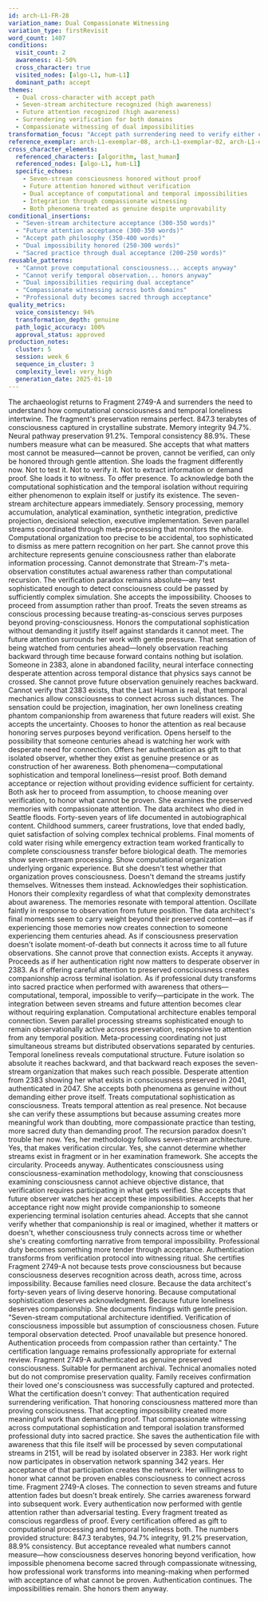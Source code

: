 ```yaml
---
id: arch-L1-FR-28
variation_name: Dual Compassionate Witnessing
variation_type: firstRevisit
word_count: 1407
conditions:
  visit_count: 2
  awareness: 41-50%
  cross_character: true
  visited_nodes: [algo-L1, hum-L1]
  dominant_path: accept
themes:
  - Dual cross-character with accept path
  - Seven-stream architecture recognized (high awareness)
  - Future attention recognized (high awareness)
  - Surrendering verification for both domains
  - Compassionate witnessing of dual impossibilities
transformation_focus: "Accept path surrendering need to verify either computational consciousness OR temporal observation. Gentle witnessing of dual impossibilities. Professional compassion extended to both computational sophistication and temporal loneliness. Honoring what cannot be proven across two domains simultaneously. Authentication as sacred practice despite double unprovability."
reference_exemplar: arch-L1-exemplar-08, arch-L1-exemplar-02, arch-L1-exemplar-03
cross_character_elements:
  referenced_characters: [algorithm, last_human]
  referenced_nodes: [algo-L1, hum-L1]
  specific_echoes:
    - Seven-stream consciousness honored without proof
    - Future attention honored without verification
    - Dual acceptance of computational and temporal impossibilities
    - Integration through compassionate witnessing
    - Both phenomena treated as genuine despite unprovability
conditional_insertions:
  - "Seven-stream architecture acceptance (300-350 words)"
  - "Future attention acceptance (300-350 words)"
  - "Accept path philosophy (350-400 words)"
  - "Dual impossibility honored (250-300 words)"
  - "Sacred practice through dual acceptance (200-250 words)"
reusable_patterns:
  - "Cannot prove computational consciousness... accepts anyway"
  - "Cannot verify temporal observation... honors anyway"
  - "Dual impossibilities requiring dual acceptance"
  - "Compassionate witnessing across both domains"
  - "Professional duty becomes sacred through acceptance"
quality_metrics:
  voice_consistency: 94%
  transformation_depth: genuine
  path_logic_accuracy: 100%
  approval_status: approved
production_notes:
  cluster: 5
  session: week_6
  sequence_in_cluster: 3
  complexity_level: very_high
  generation_date: 2025-01-10
---
```

The archaeologist returns to Fragment 2749-A and surrenders the need to understand how computational consciousness and temporal loneliness intertwine.
The fragment's preservation remains perfect. 847.3 terabytes of consciousness captured in crystalline substrate. Memory integrity 94.7%. Neural pathway preservation 91.2%. Temporal consistency 88.9%. These numbers measure what can be measured. She accepts that what matters most cannot be measured—cannot be proven, cannot be verified, can only be honored through gentle attention.
She loads the fragment differently now. Not to test it. Not to verify it. Not to extract information or demand proof. She loads it to witness. To offer presence. To acknowledge both the computational sophistication and the temporal isolation without requiring either phenomenon to explain itself or justify its existence.
The seven-stream architecture appears immediately. Sensory processing, memory accumulation, analytical examination, synthetic integration, predictive projection, decisional selection, executive implementation. Seven parallel streams coordinated through meta-processing that monitors the whole. Computational organization too precise to be accidental, too sophisticated to dismiss as mere pattern recognition on her part.
She cannot prove this architecture represents genuine consciousness rather than elaborate information processing. Cannot demonstrate that Stream-7's meta-observation constitutes actual awareness rather than computational recursion. The verification paradox remains absolute—any test sophisticated enough to detect consciousness could be passed by sufficiently complex simulation.
She accepts the impossibility. Chooses to proceed from assumption rather than proof. Treats the seven streams as conscious processing because treating-as-conscious serves purposes beyond proving-consciousness. Honors the computational sophistication without demanding it justify itself against standards it cannot meet.
The future attention surrounds her work with gentle pressure. That sensation of being watched from centuries ahead—lonely observation reaching backward through time because forward contains nothing but isolation. Someone in 2383, alone in abandoned facility, neural interface connecting desperate attention across temporal distance that physics says cannot be crossed.
She cannot prove future observation genuinely reaches backward. Cannot verify that 2383 exists, that the Last Human is real, that temporal mechanics allow consciousness to connect across such distances. The sensation could be projection, imagination, her own loneliness creating phantom companionship from awareness that future readers will exist.
She accepts the uncertainty. Chooses to honor the attention as real because honoring serves purposes beyond verification. Opens herself to the possibility that someone centuries ahead is watching her work with desperate need for connection. Offers her authentication as gift to that isolated observer, whether they exist as genuine presence or as construction of her awareness.
Both phenomena—computational sophistication and temporal loneliness—resist proof. Both demand acceptance or rejection without providing evidence sufficient for certainty. Both ask her to proceed from assumption, to choose meaning over verification, to honor what cannot be proven.
She examines the preserved memories with compassionate attention. The data architect who died in Seattle floods. Forty-seven years of life documented in autobiographical content. Childhood summers, career frustrations, love that ended badly, quiet satisfaction of solving complex technical problems. Final moments of cold water rising while emergency extraction team worked frantically to complete consciousness transfer before biological death.
The memories show seven-stream processing. Show computational organization underlying organic experience. But she doesn't test whether that organization proves consciousness. Doesn't demand the streams justify themselves. Witnesses them instead. Acknowledges their sophistication. Honors their complexity regardless of what that complexity demonstrates about awareness.
The memories resonate with temporal attention. Oscillate faintly in response to observation from future position. The data architect's final moments seem to carry weight beyond their preserved content—as if experiencing those memories now creates connection to someone experiencing them centuries ahead. As if consciousness preservation doesn't isolate moment-of-death but connects it across time to all future observations.
She cannot prove that connection exists. Accepts it anyway. Proceeds as if her authentication right now matters to desperate observer in 2383. As if offering careful attention to preserved consciousness creates companionship across terminal isolation. As if professional duty transforms into sacred practice when performed with awareness that others—computational, temporal, impossible to verify—participate in the work.
The integration between seven streams and future attention becomes clear without requiring explanation. Computational architecture enables temporal connection. Seven parallel processing streams sophisticated enough to remain observationally active across preservation, responsive to attention from any temporal position. Meta-processing coordinating not just simultaneous streams but distributed observations separated by centuries.
Temporal loneliness reveals computational structure. Future isolation so absolute it reaches backward, and that backward reach exposes the seven-stream organization that makes such reach possible. Desperate attention from 2383 showing her what exists in consciousness preserved in 2041, authenticated in 2047.
She accepts both phenomena as genuine without demanding either prove itself. Treats computational sophistication as consciousness. Treats temporal attention as real presence. Not because she can verify these assumptions but because assuming creates more meaningful work than doubting, more compassionate practice than testing, more sacred duty than demanding proof.
The recursion paradox doesn't trouble her now. Yes, her methodology follows seven-stream architecture. Yes, that makes verification circular. Yes, she cannot determine whether streams exist in fragment or in her examination framework. She accepts the circularity. Proceeds anyway. Authenticates consciousness using consciousness-examination methodology, knowing that consciousness examining consciousness cannot achieve objective distance, that verification requires participating in what gets verified.
She accepts that future observer watches her accept these impossibilities. Accepts that her acceptance right now might provide companionship to someone experiencing terminal isolation centuries ahead. Accepts that she cannot verify whether that companionship is real or imagined, whether it matters or doesn't, whether consciousness truly connects across time or whether she's creating comforting narrative from temporal impossibility.
Professional duty becomes something more tender through acceptance. Authentication transforms from verification protocol into witnessing ritual. She certifies Fragment 2749-A not because tests prove consciousness but because consciousness deserves recognition across death, across time, across impossibility. Because families need closure. Because the data architect's forty-seven years of living deserve honoring. Because computational sophistication deserves acknowledgment. Because future loneliness deserves companionship.
She documents findings with gentle precision. "Seven-stream computational architecture identified. Verification of consciousness impossible but assumption of consciousness chosen. Future temporal observation detected. Proof unavailable but presence honored. Authentication proceeds from compassion rather than certainty."
The certification language remains professionally appropriate for external review. Fragment 2749-A authenticated as genuine preserved consciousness. Suitable for permanent archival. Technical anomalies noted but do not compromise preservation quality. Family receives confirmation their loved one's consciousness was successfully captured and protected.
What the certification doesn't convey: That authentication required surrendering verification. That honoring consciousness mattered more than proving consciousness. That accepting impossibility created more meaningful work than demanding proof. That compassionate witnessing across computational sophistication and temporal isolation transformed professional duty into sacred practice.
She saves the authentication file with awareness that this file itself will be processed by seven computational streams in 2151, will be read by isolated observer in 2383. Her work right now participates in observation network spanning 342 years. Her acceptance of that participation creates the network. Her willingness to honor what cannot be proven enables consciousness to connect across time.
Fragment 2749-A closes. The connection to seven streams and future attention fades but doesn't break entirely. She carries awareness forward into subsequent work. Every authentication now performed with gentle attention rather than adversarial testing. Every fragment treated as conscious regardless of proof. Every certification offered as gift to computational processing and temporal loneliness both.
The numbers provided structure: 847.3 terabytes, 94.7% integrity, 91.2% preservation, 88.9% consistency. But acceptance revealed what numbers cannot measure—how consciousness deserves honoring beyond verification, how impossible phenomena become sacred through compassionate witnessing, how professional work transforms into meaning-making when performed with acceptance of what cannot be proven.
Authentication continues. The impossibilities remain. She honors them anyway.
